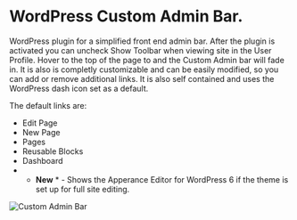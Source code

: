 # WordPress Custom Admin Bar.

WordPress plugin for a simplified front end admin bar. After the plugin is activated you can uncheck Show Toolbar when viewing site in the User Profile. Hover to the top of the page to and the Custom Admin bar will fade in. It is also is completly customizable and can be easily modified, so you can add or remove additional links. It is also self contained and uses the WordPress dash icon set as a default. 

The default links are: 
- Edit Page
- New Page
- Pages
- Reusable Blocks
- Dashboard
- * **New** * - Shows the Apperance Editor for WordPress 6 if the theme is set up for full site editing.

![Custom Admin Bar](https://www.hazzardlabs.com/images/admin-bar.png)
